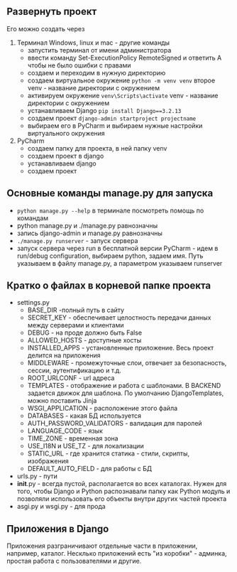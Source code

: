 ## Развернуть проект
Его можно создать через
1. Терминал Windows, linux и mac - другие команды
   - запустить терминал от имени администратора
   - ввести команду Set-ExecutionPolicy RemoteSigned и ответить A чтобы не было ошибки с правами
   - создаем и переходим в нужную директорию
   - создаем виртуальное окружение `python -m venv venv` второе venv - название директории с окружением
   - активируем окружение `venv\Scripts\activate` venv - название директории с окружением
   - устанавливаем Django `pip install Django==3.2.13`
   - создаем проект `django-admin startproject projectname`
   - выбираем его в PyCharm и выбираем нужные настройки виртуального окружения
2. PyCharm
   - создаем папку для проекта, в ней папку venv
   - создаем проект в django
   - устанавливаем django
   - создаем проект

## Основные команды manage.py для запуска
- `python manage.py --help` в терминале посмотреть помощь по командам
- python manage.py и ./manage.py равнозначны
- запись django-admin и manage.py равнозначны
- `./manage.py runserver` - запуск сервера
- запуск сервера через run в бесплатной версии PyCharm - идем в run/debug configuration, выбираем python, задаем имя. Путь указываем в файлу manage.py, а параметром указываем runserver

## Кратко о файлах в корневой папке проекта
- settings.py
   * BASE_DIR -полный путь в сайту
   * SECRET_KEY - обеспечивает целостность передачи данных между серверами и клиентами
   * DEBUG - на проде должно быть False
   * ALLOWED_HOSTS - доступные хосты
   * INSTALLED_APPS - установленные приложение. Весь проект делится на приложения
   * MIDDLEWARE - промежуточные слои, отвечает за безопасность, сессии, аутентификацию и т.д.
   * ROOT_URLCONF - url адреса
   * TEMPLATES - отображение и работа с шаблонами. В BACKEND задается движок для шаблона. По умолчанию DjangoTemplates, можно поставить Jinja
   * WSGI_APPLICATION - расположение этого файла
   * DATABASES - какая БД используется
   * AUTH_PASSWORD_VALIDATORS - валидация для паролей
   * LANGUAGE_CODE - язык
   * TIME_ZONE - временная зона
   * USE_I18N и USE_TZ - для локализации
   * STATIC_URL - где хранится статика - стили, скрипты, изображения
   * DEFAULT_AUTO_FIELD - для работы с БД
- urls.py - пути
- __init__.py - всегда пустой, располагается во всех каталогах. Нужен для того, чтобы Django и Python распознавали папку как Python модуль и позволяли использовать его объекты внутри других частей проекта
- asgi.py и wsgi.py - для прода

## Приложения в Django
Приложения разграничивают отдельные части в приложении, например, каталог. Несклько приложений есть "из коробки" - админка, простая работа с пользователями и другие.

